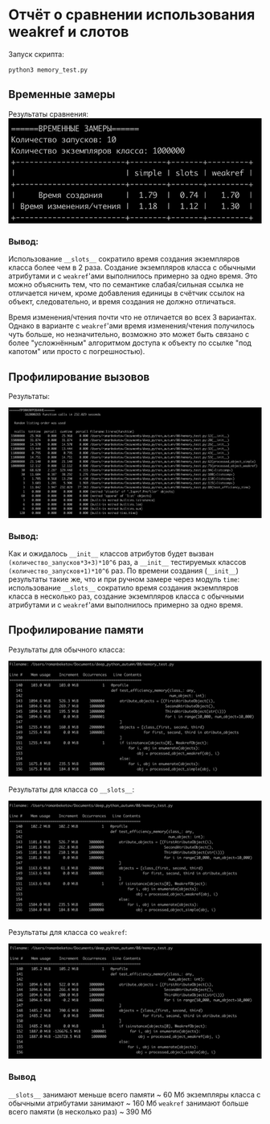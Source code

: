 # Отчёт о сравнении использования weakref и слотов
Запуск скрипта:
```
python3 memory_test.py
```

## Временные замеры
Результаты сравнения:
![Результаты сравнения](./pictures/time_test.png)

### Вывод:
Использование `__slots__` сократило время создания экземпляров класса более чем в 2 раза. Создание экземпляров класса с обычными атрибутами и с `weakref`'ами выполнилось примерно за одно время. Это можно объяснить тем, что по семантике слабая/сильная ссылка не отличается ничем, кроме добавления единицы в счётчик ссылок на объект, следовательно, и время создания не должно отличаться.

Время изменения/чтения почти что не отличается во всех 3 вариантах. Однако в варианте с `weakref`'ами время изменения/чтения получилось чуть больше, но незначительно, возможно это может быть связано с более "усложнённым" алгоритмом доступа к объекту по ссылке "под капотом" или просто с погрешностью).

## Профилирование вызовов
Результаты:

![Профилирование вызовов](./pictures/cprofile.png)

### Вывод:
Как и ожидалось `__init__` классов атрибутов будет вызван `(количество_запусков*3+3)*10^6` раз, а `__init__` тестируемых классов `(количество_запусков+1)*10^6` раз.
По времени создания (`__init__`) результаты такие же, что и при ручном замере через модуль `time`:
использование `__slots__` сократило время создания экземпляров класса в несколько раз, создание экземпляров класса с обычными атрибутами и с `weakref`'ами выполнилось примерно за одно время.

## Профилирование памяти
Результаты для обычного класса:

![обычный класс](./pictures/simple_profile_memory.png)

Результаты для класса со `__slots__`:

![slots](./pictures/slots_profile_memory.png)

Результаты для класса со `weakref`:

![weakref](./pictures/weakref_profile_memory.png)

### Вывод
`__slots__` занимают меньше всего памяти ~ 60 Мб
экземпляры класса с обычными атрибутами занимают  ~ 160 Мб
`weakref` занимают больше всего памяти (в несколько раз) ~ 390 Мб
